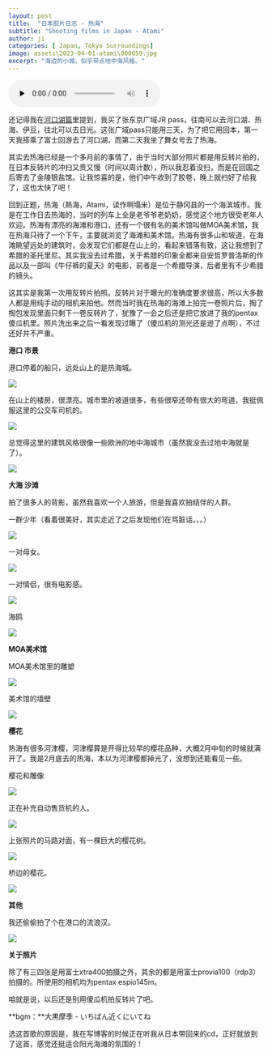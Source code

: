 ```yaml
---
layout: post
title:  "日本胶片日志 - 热海"
subtitle: "Shooting films in Japan - Atami"
author: ji
categories: [ Japan, Tokyo Surroundings]
image: assets\2023-04-01-atami\000059.jpg
excerpt: "海边的小城，似乎带点地中海风格。"
---
```




<audio id="audio" controls="" preload="none">
<source id="mp3" src="..\assets\2023-04-01-atami\大黒摩季 - いちばん近くにいてね.mp3">
</audio>



还记得我在[河口湖篇](https://photoji.github.io/film-kawaguchiko/)里提到，我买了张东京广域JR pass，往南可以去河口湖、热海、伊豆，往北可以去日光。这张广域pass只能用三天，为了把它用回本，第一天我搭乘了富士回游去了河口湖，而第二天我坐了舞女号去了热海。

其实去热海已经是一个多月前的事情了，由于当时大部分照片都是用反转片拍的，在日本反转片的冲扫又贵又慢（时间以周计数），所以我忍着没扫，而是在回国之后寄去了金陵银盐馆。让我惊喜的是，他们中午收到了胶卷，晚上就扫好了给我了，这也太快了吧！

回到正题，热海（熱海，Atami，读作啊塌米）是位于静冈县的一个海滨城市。我是在工作日去热海的，当时的列车上全是老爷爷老奶奶，感觉这个地方很受老年人欢迎。热海有漂亮的海滩和港口，还有一个很有名的美术馆叫做MOA美术馆，我在热海只待了一个下午，主要就浏览了海滩和美术馆。热海有很多山和坡道，在海滩眺望远处的建筑时，会发现它们都是在山上的，看起来错落有致，这让我想到了希腊的圣托里尼。其实我没去过希腊，关于希腊的印象全都来自安哲罗普洛斯的作品以及一部叫《牛仔裤的夏天》的电影，前者是一个希腊导演，后者里有不少希腊的镜头。

这其实是我第一次用反转片拍照。反转片对于曝光的准确度要求很高，所以大多数人都是用纯手动的相机来拍他。然而当时我在热海的海滩上拍完一卷照片后，掏了掏包发现里面只剩下一卷反转片了，犹豫了一会之后还是把它放进了我的pentax傻瓜机里。照片洗出来之后一看发现过曝了（傻瓜机的测光还是逊了点啊），不过还好并不严重。



**港口 市景**



港口停着的船只，远处山上的是热海城。

![](..\assets\2023-04-01-atami\000064.jpg)



在山上的楼房，很漂亮。城市里的坡道很多，有些很窄还带有很大的弯道，我挺佩服这里的公交车司机的。

![](..\assets\2023-04-01-atami\000059.jpg)



总觉得这里的建筑风格很像一些欧洲的地中海城市（虽然我没去过地中海就是了）。

![](..\assets\2023-04-01-atami\000057.jpg)



**大海 沙滩**

拍了很多人的背影，虽然我喜欢一个人旅游，但是我喜欢拍结伴的人群。

一群少年（看着很美好，其实走近了之后发现他们在骂脏话。。。）

![](..\assets\2023-04-01-atami\4.jpg)

一对母女。

![](..\assets\2023-04-01-atami\000069.jpg)



一对情侣，很有电影感。

![](..\assets\2023-04-01-atami\000070.jpg)



海鸥

![](..\assets\2023-04-01-atami\3.jpg)



**MOA美术馆**

MOA美术馆里的雕塑

![](..\assets\2023-04-01-atami\000062.jpg)



美术馆的墙壁

![](..\assets\2023-04-01-atami\000061.jpg)



**樱花**

热海有很多河津樱，河津樱算是开得比较早的樱花品种，大概2月中旬的时候就满开了。我是2月底去的热海，本以为河津樱都掉光了，没想到还能看见一些。



樱花和雕像

![](..\assets\2023-04-01-atami\000068.jpg)



正在补充自动售货机的人。

![](..\assets\2023-04-01-atami\000067.jpg)



上张照片的马路对面，有一棵巨大的樱花树。

![](E:\photoji.github.io\assets\2023-04-01-atami\000060.jpg)



桥边的樱花。

![](..\assets\2023-04-01-atami\000063.jpg)



**其他**



我还偷偷拍了个在港口的流浪汉。

![](..\assets\2023-04-01-atami\000065.jpg)





**关于照片**

除了有三四张是用富士xtra400拍摄之外，其余的都是用富士provia100（rdp3）拍摄的。所使用的相机均为pentax espio145m。

咱就是说，以后还是别用傻瓜机拍反转片了吧。



**bgm：**大黒摩季 - いちばん近くにいてね

选这首歌的原因是，我在写博客的时候正在听我从日本带回来的cd，正好就放到了这首，感觉还挺适合阳光海滩的氛围的！
